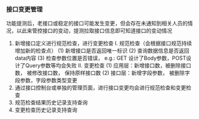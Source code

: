 ### 接口变更管理
功能提测后，老接口或稳定的接口可能发生变更，但会存在未通知到相关人员的情况，以此来管控接口的变动，提测拉取接口信息即可知道接口的变动情况
1. 新增接口定义进行规范检查，进行变更检查
    I. 规范检查（会根据接口规范持续增加新的检查点）
       (1) 新增接口是否返回唯一标识
       (2) 查询数据信息是否返回data内容
       (3) 检查参数位置是否错误， e.g.: GET 设计了Body参数，POST设计了Query参数等均会失败
    II. 变更检查
       (1) 应用层：新增接口数，被删除接口数， 被修改接口数， 保持原样接口数
       (2) 接口层：新增字段参数， 被删除字段参数，字段参数类型变更
2. 通过接口控制台或单独的管理页面，进行接口变更均会进行规范检查和变更检查
3. 规范检查结果历史记录支持查询
4. 变更检查历史记录支持查询

